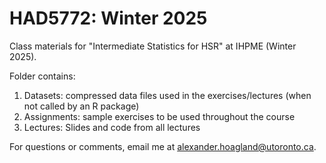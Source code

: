 # HAD5772: Winter 2025
 Class materials for "Intermediate Statistics for HSR" at IHPME (Winter 2025). 

Folder contains: 
1. Datasets: compressed data files used in the exercises/lectures (when not called by an R package)
2. Assignments: sample exercises to be used throughout the course
3. Lectures: Slides and code from all lectures

For questions or comments, email me at alexander.hoagland@utoronto.ca.
